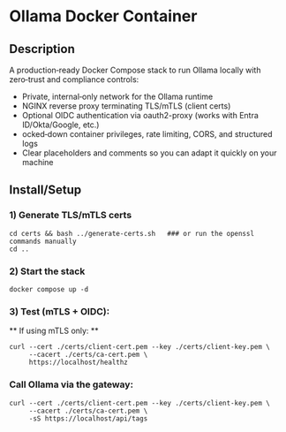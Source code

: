 # Ollama Docker Container

## Description
A production‑ready Docker Compose stack to run Ollama locally with zero‑trust and compliance controls:
- Private, internal‑only network for the Ollama runtime
- NGINX reverse proxy terminating TLS/mTLS (client certs)
- Optional OIDC authentication via oauth2-proxy (works with Entra ID/Okta/Google, etc.)
- ocked‑down container privileges, rate limiting, CORS, and structured logs
- Clear placeholders and comments so you can adapt it quickly on your machine

## Install/Setup

### 1) Generate TLS/mTLS certs
```
cd certs && bash ../generate-certs.sh   ### or run the openssl commands manually
cd ..
```

### 2) Start the stack
```
docker compose up -d
```

### 3) Test (mTLS + OIDC):
** If using mTLS only: **

```
curl --cert ./certs/client-cert.pem --key ./certs/client-key.pem \
     --cacert ./certs/ca-cert.pem \
     https://localhost/healthz
```

### Call Ollama via the gateway:
```
curl --cert ./certs/client-cert.pem --key ./certs/client-key.pem \
     --cacert ./certs/ca-cert.pem \
     -sS https://localhost/api/tags
```
